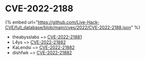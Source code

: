 # CVE-2022-2188
{% embed url="https://github.com/Live-Hack-CVE/full_database/blob/main/cves/2022/CVE-2022-2188.json" %}

* theabysslabs ~> [CVE-2022-21881](https://www.alice-snow.ru/2022/database/cve-2022-2188/cve-2022-21881-theabysslabs)
* L4ys ~> [CVE-2022-21882](https://www.alice-snow.ru/2022/database/cve-2022-2188/cve-2022-21882-l4ys)
* KaLendsi ~> [CVE-2022-21882](https://www.alice-snow.ru/2022/database/cve-2022-2188/cve-2022-21882-kalendsi)
* dishfwk ~> [CVE-2022-21882](https://www.alice-snow.ru/2022/database/cve-2022-2188/cve-2022-21882-dishfwk)
